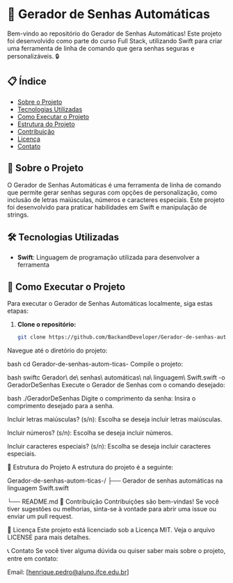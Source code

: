 # 🔐 Gerador de Senhas Automáticas

Bem-vindo ao repositório do Gerador de Senhas Automáticas! Este projeto foi desenvolvido como parte do curso Full Stack, utilizando Swift para criar uma ferramenta de linha de comando que gera senhas seguras e personalizáveis. 🔒

## 📋 Índice

- [Sobre o Projeto](#sobre-o-projeto)
- [Tecnologias Utilizadas](#tecnologias-utilizadas)
- [Como Executar o Projeto](#como-executar-o-projeto)
- [Estrutura do Projeto](#estrutura-do-projeto)
- [Contribuição](#contribuição)
- [Licença](#licença)
- [Contato](#contato)

## 🌟 Sobre o Projeto

O Gerador de Senhas Automáticas é uma ferramenta de linha de comando que permite gerar senhas seguras com opções de personalização, como inclusão de letras maiúsculas, números e caracteres especiais. Este projeto foi desenvolvido para praticar habilidades em Swift e manipulação de strings.

## 🛠️ Tecnologias Utilizadas

- **Swift**: Linguagem de programação utilizada para desenvolver a ferramenta

## 🚀 Como Executar o Projeto

Para executar o Gerador de Senhas Automáticas localmente, siga estas etapas:

1. **Clone o repositório:**
   ```bash
   git clone https://github.com/BackandDeveloper/Gerador-de-senhas-autom-ticas-.git
Navegue até o diretório do projeto:

bash
cd Gerador-de-senhas-autom-ticas-
Compile o projeto:

bash
swiftc Gerador\ de\ senhas\ automáticas\ na\ linguagem\ Swift.swift -o GeradorDeSenhas
Execute o Gerador de Senhas com o comando desejado:

bash
./GeradorDeSenhas
Digite o comprimento da senha: Insira o comprimento desejado para a senha.

Incluir letras maiúsculas? (s/n): Escolha se deseja incluir letras maiúsculas.

Incluir números? (s/n): Escolha se deseja incluir números.

Incluir caracteres especiais? (s/n): Escolha se deseja incluir caracteres especiais.

📂 Estrutura do Projeto
A estrutura do projeto é a seguinte:

Gerador-de-senhas-autom-ticas-/
├── Gerador de senhas automáticas na linguagem Swift.swift

└── README.md
🤝 Contribuição
Contribuições são bem-vindas! Se você tiver sugestões ou melhorias, sinta-se à vontade para abrir uma issue ou enviar um pull request.

📄 Licença
Este projeto está licenciado sob a Licença MIT. Veja o arquivo LICENSE para mais detalhes.

📞 Contato
Se você tiver alguma dúvida ou quiser saber mais sobre o projeto, entre em contato:

Email: [henrique.pedro@aluno.ifce.edu.br]
